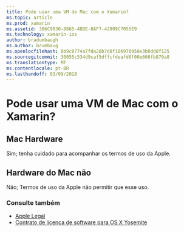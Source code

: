 ```yaml
---
title: Pode usar uma VM de Mac com o Xamarin?
ms.topic: article
ms.prod: xamarin
ms.assetid: 386C9030-8865-48DE-8AF7-42909C7055E9
ms.technology: xamarin-ios
author: bradumbaugh
ms.author: brumbaug
ms.openlocfilehash: 8b9c8774a7fda28b7d8f106970958e3b0dd8f125
ms.sourcegitcommit: 30055c534d9caf5dffcfdeafd6f08e666fb870a8
ms.translationtype: MT
ms.contentlocale: pt-BR
ms.lasthandoff: 03/09/2018
---
```

# <a name="can-i-use-a-mac-vm-with-xamarin"></a>Pode usar uma VM de Mac com o Xamarin? 

## <a name="mac-hardware"></a>Mac Hardware
Sim; tenha cuidado para acompanhar os termos de uso da Apple.

## <a name="non-mac-hardware"></a>Hardware do Mac não
Não; Termos de uso da Apple não permitir que esse uso.

### <a name="see-also"></a>Consulte também
- [Apple Legal](https://www.apple.com/legal/)
- [Contrato de licença de software para OS X Yosemite](http://images.apple.com/legal/sla/docs/OSX10103.pdf)
